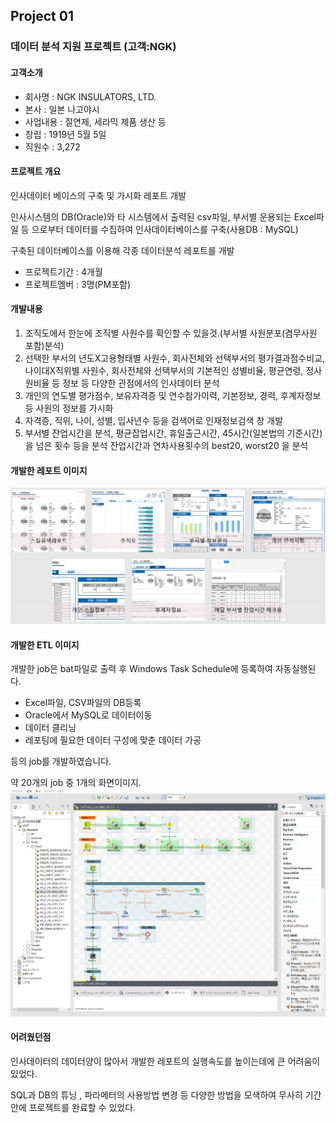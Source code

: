 ## Project 01
### 데이터 분석 지원 프로젝트 (고객:NGK)
#### 고객소개
- 회사명 : NGK INSULATORS, LTD.
- 본사 : 일본 나고야시
- 사업내용 : 절연제, 세라믹 제품 생산 등
- 창립 : 1919년 5월 5일
- 직원수 : 3,272

#### 프로젝트 개요
인사데이터 베이스의 구축 및 가시화 레포트 개발

인사시스템의 DB(Oracle)와 타 시스템에서 출력된 csv파일, 부서별 운용되는 Excel파일 등 으로부터 데이터를 수집하여 인사데이터베이스를 구축(사용DB : MySQL)

구축된 데이터베이스를 이용해 각종 데이터분석 레포트를 개발

* 프로젝트기간 : 4개월
* 프로젝트멤버 : 3명(PM포함)

#### 개발내용
1. 조직도에서 한눈에 조직별 사원수를 확인할 수 있을것.(부서별 사원분포(겸무사원 포함)분석)
2. 선택한 부서의 년도X고용형태별 사원수, 
  회사전체와 선택부서의 평가결과점수비교, 
  나이대X직위별 사원수,
  회사전체와 선택부서의 기본적인 성별비율, 평균연령, 정사원비율 등 정보 등 다양한 관점에서의 인사데이터 분석
3. 개인의 연도별 평가점수, 보유자격증 및 연수참가이력, 기본정보, 경력, 후계자정보 등 사원의 정보를 가시화
4. 자격증, 직위, 나이, 성별, 입사년수 등을 검색어로 인재정보검색 창 개발
5. 부서별 잔업시간을 분석, 평균잡업시간, 휴일출근시간, 45시간(일본법의 기준시간)을 넘은 횟수 등을 분석
  잔업시간과 연차사용횟수의 best20, worst20 을 분석

#### 개발한 레포트 이미지
![](Project01/img1.png)

#### 개발한 ETL 이미지
개발한 job은 bat파일로 출력 후 Windows Task Schedule에 등록하여 자동실행된다.

* Excel파일, CSV파일의 DB등록
* Oracle에서 MySQL로 데이터이동
* 데이터 클리닝
* 레포팅에 필요한 데이터 구성에 맞춘 데이터 가공

등의 job를 개발하였습니다.

약 20개의 job 중 1개의 화면이미지.
![](Project01/etl_img1.png)

#### 어려웠던점
인사데이터의 데이터양이 많아서 개발한 레포트의 실행속도를 높이는데에 큰 어려움이 있었다.

SQL과 DB의 튜닝 , 파라메터의 사용방법 변경 등 다양한 방법을 모색하여 무사히 기간안에 프로젝트를 완료할 수 있었다.

